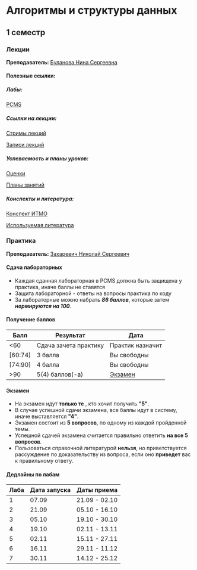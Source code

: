 # Алгоритмы и структуры данных

## 1 семестр
### Лекции

**Преподаватель:** [Буланова Нина Сергеевна](https://isu.ifmo.ru/pls/apex/f?p=2143:3:103208023387639::NO::PID:152864)

#### Полезные ссылки:

##### Лабы:

[PCMS](http://neerc.ifmo.ru/p)

##### Ссылки на лекции:

[Стримы лекций](https://www.twitch.tv/ninokfox)

[Записи лекций](https://www.youtube.com/channel/UC6QpOmCIkQnAgQGusIbSgYw/videos)

##### Успеваемость и планы уроков:

[Оценки](https://docs.google.com/spreadsheets/d/1s_6PV40fFa0zKhZjKVN-v3FM9e0g05HGaTDSRmRgDLU/edit#gid=1728556842)

[Планы занятий](https://docs.google.com/spreadsheets/d/1L2ja62S3xaAG9tGxOjSkV_20swbb0-o051aTwjcLyiA/edit#gid=1873012480)

##### Конспекты и литература:

[Конспект ИТМО](http://neerc.ifmo.ru/wiki/index.php?title=%D0%94%D0%B8%D1%81%D0%BA%D1%80%D0%B5%D1%82%D0%BD%D0%B0%D1%8F_%D0%BC%D0%B0%D1%82%D0%B5%D0%BC%D0%B0%D1%82%D0%B8%D0%BA%D0%B0)

[Используемая литература](https://docs.google.com/spreadsheets/d/1L2ja62S3xaAG9tGxOjSkV_20swbb0-o051aTwjcLyiA/edit#gid=98653132)

### Практика

**Преподаватель:** [Захаревич Николай Сергеевич](https://isu.ifmo.ru/pls/apex/f?p=2143:3:103208023387639::NO:RP:PID:243813)

#### Сдача лабораторных

* Каждая сданная лабораторная в PCMS должна быть защищена у практика, иначе баллы не ставятся
* Защита лабораторной - ответы на вопросы практика по коду
* За лабораторные можно набрать ***86 баллов***, которые затем ***нормируются на 100***.

#### Получение баллов
Балл | Результат | Дата
-- | -- | --
<60 | Сдача зачета практику | Практик назначит
[60:74) | 3 балла | Вы свободны
[74:90] | 4 балла | Вы свободны
>90 | 5(4) баллов(-а) | [Экзамен](#Экзамен)

#### Экзамен

* На экзамен идут **только те** , кто хочит получить **"5"**.
* В случае успешной сдачи экзамена, все баллы идут в систему, иначе выставляется **"4"**.
* Экзамен состоит из **5 вопросов**, по одному из каждой пройденной темы.
* Успешной сдачей экзамена считается правильно ответить **на все 5 вопросов**.
* Пользоваться справочной литературой **нельзя**, но приветствуется рассуждение по доказательству из вопроса, если оно **приведет** вас к правильному ответу.

#### Дедлайны по лабам

Лаба | Дата запуска | Даты приема
-- | -- | --
1 | 07.09 | 21.09 - 02.10
2 | 21.09 | 05.10 - 16.10
3 | 05.10 | 19.10 - 30.10
4 | 19.10 | 02.11 - 13.11
5 | 02.11 | 15.11 - 27.11
6 | 16.11 | 29.11 - 11.12
7 | 30.11 | 14.12 - 25.12
